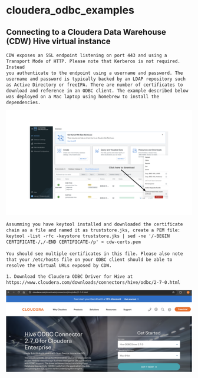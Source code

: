 # cloudera_odbc_examples

## Connecting to a Cloudera Data Warehouse (CDW) Hive virtual instance
```
CDW exposes an SSL endpoint listening on port 443 and using a Transport Mode of HTTP. Please note that Kerberos is not required. Instead 
you authenticate to the endpoint using a username and password. The username and password is typically backed by an LDAP repository such
as Active Directory or freeIPA. There are number of certificates to download and reference in an ODBC client. The example described below
was deployed on a Mac laptop using homebrew to install the dependencies. 
```
![image](./images/download-cdw-hive-certs.001.png)
```
Assumming you have keytool installed and downloaded the certificate chain as a file and named it as truststore.jks, create a PEM file:
keytool -list -rfc -keystore truststore.jks | sed -ne '/-BEGIN CERTIFICATE-/,/-END CERTIFICATE-/p' > cdw-certs.pem

You should see multiple certificates in this file. Please also note that your /etc/hosts file on your ODBC client should be able to
resolve the virtual URLs exposed by CDW.
```
```
1. Download the Cloudera ODBC Driver for Hive at https://www.cloudera.com/downloads/connectors/hive/odbc/2-7-0.html
```
![image](./images/download-hive-odbc-driver.png)



